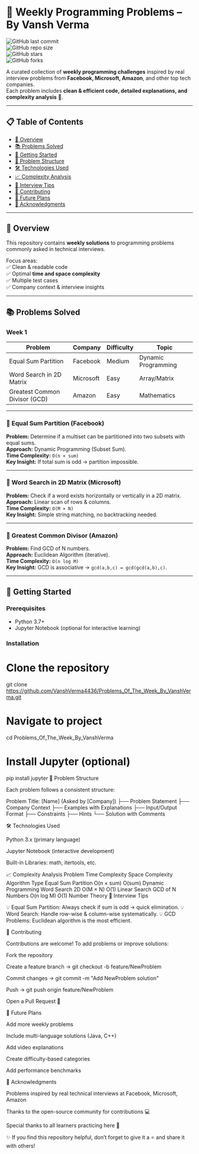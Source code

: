 # 🧠 Weekly Programming Problems – By Vansh Verma  

![GitHub last commit](https://img.shields.io/github/last-commit/VanshVerma4436/Problems_Of_The_Week_By_VanshVerma?color=blue&style=for-the-badge)  
![GitHub repo size](https://img.shields.io/github/repo-size/VanshVerma4436/Problems_Of_The_Week_By_VanshVerma?color=green&style=for-the-badge)  
![GitHub stars](https://img.shields.io/github/stars/VanshVerma4436/Problems_Of_The_Week_By_VanshVerma?style=for-the-badge)  
![GitHub forks](https://img.shields.io/github/forks/VanshVerma4436/Problems_Of_The_Week_By_VanshVerma?style=for-the-badge)  

A curated collection of **weekly programming challenges** inspired by real interview problems from **Facebook, Microsoft, Amazon**, and other top tech companies.  
Each problem includes **clean & efficient code, detailed explanations, and complexity analysis** 🚀.  

---

## 📋 Table of Contents
- [🎯 Overview](#-overview)  
- [📚 Problems Solved](#-problems-solved)  
- [🚀 Getting Started](#-getting-started)  
- [📁 Problem Structure](#-problem-structure)  
- [🛠 Technologies Used](#-technologies-used)  
- [📈 Complexity Analysis](#-complexity-analysis)  
- [🎯 Interview Tips](#-interview-tips)  
- [🤝 Contributing](#-contributing)  
- [📝 Future Plans](#-future-plans)  
- [🌟 Acknowledgments](#-acknowledgments)  

---

## 🎯 Overview
This repository contains **weekly solutions** to programming problems commonly asked in technical interviews.  

Focus areas:  
✅ Clean & readable code  
✅ Optimal **time and space complexity**  
✅ Multiple test cases  
✅ Company context & interview insights  

---

## 📚 Problems Solved  

### Week 1  

| Problem | Company | Difficulty | Topic |
|---------|---------|------------|-------|
| Equal Sum Partition | Facebook  | Medium | Dynamic Programming |
| Word Search in 2D Matrix | Microsoft | Easy | Array/Matrix |
| Greatest Common Divisor (GCD) | Amazon | Easy | Mathematics |

---

### 🔹 Equal Sum Partition (Facebook)  
**Problem:** Determine if a multiset can be partitioned into two subsets with equal sums.  
**Approach:** Dynamic Programming (Subset Sum).  
**Time Complexity:** `O(n × sum)`  
**Key Insight:** If total sum is odd → partition impossible.  

---

### 🔹 Word Search in 2D Matrix (Microsoft)  
**Problem:** Check if a word exists horizontally or vertically in a 2D matrix.  
**Approach:** Linear scan of rows & columns.  
**Time Complexity:** `O(M × N)`  
**Key Insight:** Simple string matching, no backtracking needed.  

---

### 🔹 Greatest Common Divisor (Amazon)  
**Problem:** Find GCD of N numbers.  
**Approach:** Euclidean Algorithm (iterative).  
**Time Complexity:** `O(n log M)`  
**Key Insight:** GCD is associative → `gcd(a,b,c) = gcd(gcd(a,b),c)`.  

---

## 🚀 Getting Started  

### Prerequisites  
- Python 3.7+  
- Jupyter Notebook (optional for interactive learning)  

### Installation  
# Clone the repository
git clone https://github.com/VanshVerma4436/Problems_Of_The_Week_By_VanshVerma.git  

# Navigate to project
cd Problems_Of_The_Week_By_VanshVerma  

# Install Jupyter (optional)
pip install jupyter
📁 Problem Structure

Each problem follows a consistent structure:

Problem Title: [Name] (Asked by [Company])
├── Problem Statement
├── Company Context
├── Examples with Explanations
├── Input/Output Format
├── Constraints
├── Hints
└── Solution with Comments

🛠 Technologies Used

Python 3.x (primary language)

Jupyter Notebook (interactive development)

Built-in Libraries: math, itertools, etc.

📈 Complexity Analysis
Problem	Time Complexity	Space Complexity	Algorithm Type
Equal Sum Partition	O(n × sum)	O(sum)	Dynamic Programming
Word Search 2D	O(M × N)	O(1)	Linear Search
GCD of N Numbers	O(n log M)	O(1)	Number Theory
🎯 Interview Tips

💡 Equal Sum Partition: Always check if sum is odd → quick elimination.
💡 Word Search: Handle row-wise & column-wise systematically.
💡 GCD Problems: Euclidean algorithm is the most efficient.

🤝 Contributing

Contributions are welcome! To add problems or improve solutions:

Fork the repository

Create a feature branch → git checkout -b feature/NewProblem

Commit changes → git commit -m "Add NewProblem solution"

Push → git push origin feature/NewProblem

Open a Pull Request 🚀

📝 Future Plans

Add more weekly problems

Include multi-language solutions (Java, C++)

Add video explanations

Create difficulty-based categories

Add performance benchmarks

🌟 Acknowledgments

Problems inspired by real technical interviews at Facebook, Microsoft, Amazon

Thanks to the open-source community for contributions 💻

Special thanks to all learners practicing here 🚀

✨ If you find this repository helpful, don’t forget to give it a ⭐ and share it with others!
